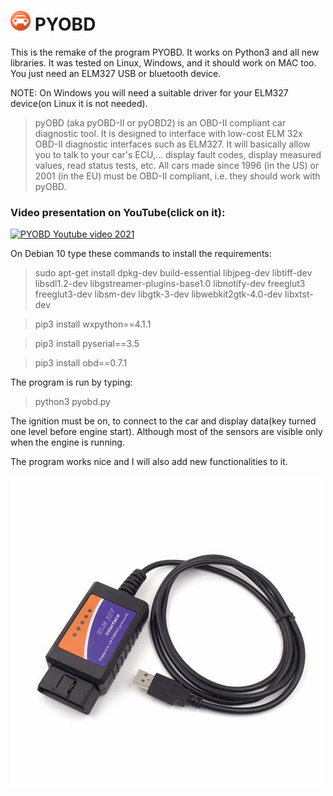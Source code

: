 # ![PYOBD](/pyobd.gif) PYOBD 

This is the remake of the program PYOBD. It works on Python3 and all new libraries. It was tested on Linux, Windows, and it should work on MAC too. You just need an ELM327 USB or bluetooth device.

NOTE: On Windows you will need a suitable driver for your ELM327 device(on Linux it is not needed).

> pyOBD (aka pyOBD-II or pyOBD2) is an OBD-II compliant car diagnostic tool. It is designed to interface with low-cost ELM 32x OBD-II diagnostic interfaces such as ELM327. It will basically allow you to talk to your car's ECU,... display fault codes, display measured values, read status tests, etc. All cars made since 1996 (in the US) or 2001 (in the EU) must be OBD-II compliant, i.e. they should work with pyOBD.

### Video presentation on YouTube(click on it):
[![PYOBD Youtube video 2021](https://img.youtube.com/vi/JxMh_gkUa7Q/0.jpg)](https://www.youtube.com/watch?v=JxMh_gkUa7Q)

On Debian 10 type these commands to install the requirements:

> sudo apt-get install dpkg-dev build-essential libjpeg-dev libtiff-dev libsdl1.2-dev libgstreamer-plugins-base1.0 libnotify-dev freeglut3 freeglut3-dev libsm-dev libgtk-3-dev libwebkit2gtk-4.0-dev libxtst-dev

> pip3 install wxpython==4.1.1

> pip3 install pyserial==3.5

> pip3 install obd==0.7.1

The program is run by typing: 
> python3 pyobd.py

The ignition must be on, to connect to the car and display data(key turned one level before engine start). Although most of the sensors are visible only when the engine is running.

The program works nice and I will also add new functionalities to it.

![ELM327](/elm327.jpg)
